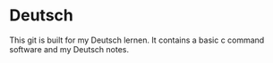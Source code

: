 # Deutsch
This git is built for my Deutsch lernen. It contains a basic c command software and my Deutsch notes.
